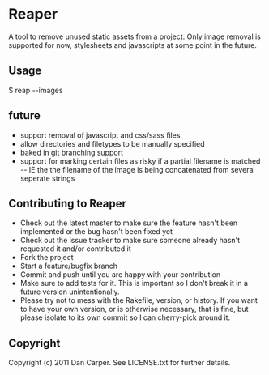 Reaper
====

A tool to remove unused static assets from a project. Only image removal is supported for now, stylesheets and javascripts at some point in the future.

Usage
-----
$ reap --images

future
----
* support removal of javascript and css/sass files
* allow directories and filetypes to be manually specified
* baked in git branching support
* support for marking certain files as risky if a partial filename is matched -- IE the the filename of the image is being concatenated from several seperate strings

Contributing to Reaper
--------------------
 
* Check out the latest master to make sure the feature hasn't been implemented or the bug hasn't been fixed yet
* Check out the issue tracker to make sure someone already hasn't requested it and/or contributed it
* Fork the project
* Start a feature/bugfix branch
* Commit and push until you are happy with your contribution
* Make sure to add tests for it. This is important so I don't break it in a future version unintentionally.
* Please try not to mess with the Rakefile, version, or history. If you want to have your own version, or is otherwise necessary, that is fine, but please isolate to its own commit so I can cherry-pick around it.

Copyright
---------

Copyright (c) 2011 Dan Carper. See LICENSE.txt for
further details.

